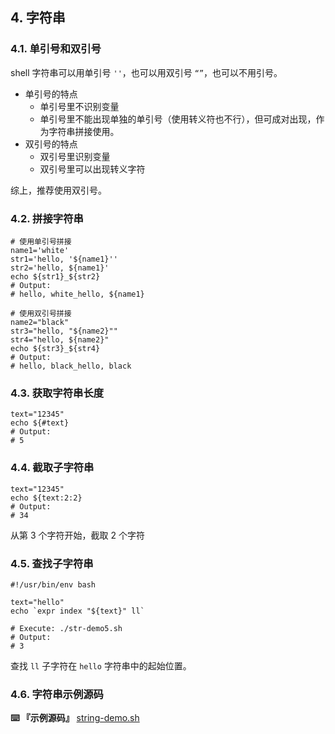 ## 4. 字符串

### 4.1. 单引号和双引号

shell 字符串可以用单引号 `''`，也可以用双引号 `“”`，也可以不用引号。

* 单引号的特点
    * 单引号里不识别变量
    * 单引号里不能出现单独的单引号（使用转义符也不行），但可成对出现，作为字符串拼接使用。
* 双引号的特点
    * 双引号里识别变量
    * 双引号里可以出现转义字符

综上，推荐使用双引号。

### 4.2. 拼接字符串

```
# 使用单引号拼接
name1='white'
str1='hello, '${name1}''
str2='hello, ${name1}'
echo ${str1}_${str2}
# Output:
# hello, white_hello, ${name1}

# 使用双引号拼接
name2="black"
str3="hello, "${name2}""
str4="hello, ${name2}"
echo ${str3}_${str4}
# Output:
# hello, black_hello, black
```

### 4.3. 获取字符串长度

```
text="12345"
echo ${#text}
# Output:
# 5
```

### 4.4. 截取子字符串

```
text="12345"
echo ${text:2:2}
# Output:
# 34
```

从第 3 个字符开始，截取 2 个字符

### 4.5. 查找子字符串

```
#!/usr/bin/env bash

text="hello"
echo `expr index "${text}" ll`

# Execute: ./str-demo5.sh
# Output:
# 3
```

查找 `ll` 子字符在 `hello` 字符串中的起始位置。

### 4.6. 字符串示例源码

**⌨️ 『示例源码』** [string-demo.sh](https://github.com/dunwu/os-tutorial/tree/master/codes/shell/demos/string-demo.sh)